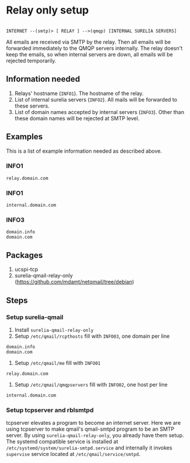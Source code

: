 # Relay only setup

```

INTERNET --(smtp)> [ RELAY ] -->(qmqp) [INTERNAL SURELIA SERVERS]

```

All emails are received via SMTP by the relay. Then all emails will be forwarded immediately to the QMQP servers internally. The relay doesn't keep the emails, so when internal servers are down, all emails will be rejected temporarily.

## Information needed
1. Relays' hostname (`INFO1`). The hostname of the relay.
1. List of internal surelia servers (`INFO2`). All mails will be forwarded to these servers.
1. List of domain names accepted by internal servers (`INFO3`). Other than these domain names will be rejected at SMTP level.

## Examples
This is a list of example information needed as described above.
### INFO1
```
relay.domain.com
```
### INFO1
```
internal.domain.com
```
### INFO3
```
domain.info
domain.com
```

## Packages

1. ucspi-tcp
1. surelia-qmail-relay-only (https://github.com/mdamt/netqmail/tree/debian)

## Steps

### Setup surelia-qmail
1. Install `surelia-qmail-relay-only`
1. Setup `/etc/qmail/rcpthosts` fill with `INFO03`, one domain per line
```
domain.info
domain.com
```
1. Setup `/etc/qmail/me` fill with `INFO01`
```
relay.domain.com
```
1. Setup `/etc/qmail/qmqpservers` fill with `INFO02`, one host per line
```
internal.domain.com
```

### Setup tcpserver and rblsmtpd
tcpserver elevates a program to become an internet server. Here we are using tcpserver to make qmail's qmail-smtpd program to be an SMTP server.
By using `surelia-qmail-relay-only`, you already have them setup. The systemd compatible service is installed at `/etc/systemd/system/surelia-smtpd.service` and internally 
it invokes `supervise` service located at `/etc/qmail/service/smtpd`.


